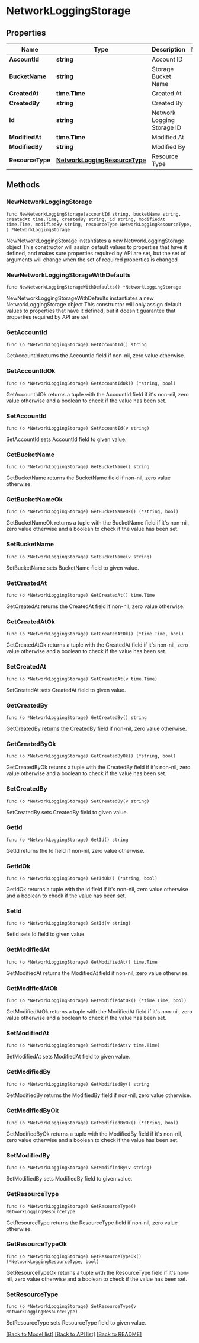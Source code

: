 # NetworkLoggingStorage

## Properties

Name | Type | Description | Notes
------------ | ------------- | ------------- | -------------
**AccountId** | **string** | Account ID | 
**BucketName** | **string** | Storage Bucket Name | 
**CreatedAt** | **time.Time** | Created At | 
**CreatedBy** | **string** | Created By | 
**Id** | **string** | Network Logging Storage ID | 
**ModifiedAt** | **time.Time** | Modified At | 
**ModifiedBy** | **string** | Modified By | 
**ResourceType** | [**NetworkLoggingResourceType**](NetworkLoggingResourceType.md) | Resource Type | 

## Methods

### NewNetworkLoggingStorage

`func NewNetworkLoggingStorage(accountId string, bucketName string, createdAt time.Time, createdBy string, id string, modifiedAt time.Time, modifiedBy string, resourceType NetworkLoggingResourceType, ) *NetworkLoggingStorage`

NewNetworkLoggingStorage instantiates a new NetworkLoggingStorage object
This constructor will assign default values to properties that have it defined,
and makes sure properties required by API are set, but the set of arguments
will change when the set of required properties is changed

### NewNetworkLoggingStorageWithDefaults

`func NewNetworkLoggingStorageWithDefaults() *NetworkLoggingStorage`

NewNetworkLoggingStorageWithDefaults instantiates a new NetworkLoggingStorage object
This constructor will only assign default values to properties that have it defined,
but it doesn't guarantee that properties required by API are set

### GetAccountId

`func (o *NetworkLoggingStorage) GetAccountId() string`

GetAccountId returns the AccountId field if non-nil, zero value otherwise.

### GetAccountIdOk

`func (o *NetworkLoggingStorage) GetAccountIdOk() (*string, bool)`

GetAccountIdOk returns a tuple with the AccountId field if it's non-nil, zero value otherwise
and a boolean to check if the value has been set.

### SetAccountId

`func (o *NetworkLoggingStorage) SetAccountId(v string)`

SetAccountId sets AccountId field to given value.


### GetBucketName

`func (o *NetworkLoggingStorage) GetBucketName() string`

GetBucketName returns the BucketName field if non-nil, zero value otherwise.

### GetBucketNameOk

`func (o *NetworkLoggingStorage) GetBucketNameOk() (*string, bool)`

GetBucketNameOk returns a tuple with the BucketName field if it's non-nil, zero value otherwise
and a boolean to check if the value has been set.

### SetBucketName

`func (o *NetworkLoggingStorage) SetBucketName(v string)`

SetBucketName sets BucketName field to given value.


### GetCreatedAt

`func (o *NetworkLoggingStorage) GetCreatedAt() time.Time`

GetCreatedAt returns the CreatedAt field if non-nil, zero value otherwise.

### GetCreatedAtOk

`func (o *NetworkLoggingStorage) GetCreatedAtOk() (*time.Time, bool)`

GetCreatedAtOk returns a tuple with the CreatedAt field if it's non-nil, zero value otherwise
and a boolean to check if the value has been set.

### SetCreatedAt

`func (o *NetworkLoggingStorage) SetCreatedAt(v time.Time)`

SetCreatedAt sets CreatedAt field to given value.


### GetCreatedBy

`func (o *NetworkLoggingStorage) GetCreatedBy() string`

GetCreatedBy returns the CreatedBy field if non-nil, zero value otherwise.

### GetCreatedByOk

`func (o *NetworkLoggingStorage) GetCreatedByOk() (*string, bool)`

GetCreatedByOk returns a tuple with the CreatedBy field if it's non-nil, zero value otherwise
and a boolean to check if the value has been set.

### SetCreatedBy

`func (o *NetworkLoggingStorage) SetCreatedBy(v string)`

SetCreatedBy sets CreatedBy field to given value.


### GetId

`func (o *NetworkLoggingStorage) GetId() string`

GetId returns the Id field if non-nil, zero value otherwise.

### GetIdOk

`func (o *NetworkLoggingStorage) GetIdOk() (*string, bool)`

GetIdOk returns a tuple with the Id field if it's non-nil, zero value otherwise
and a boolean to check if the value has been set.

### SetId

`func (o *NetworkLoggingStorage) SetId(v string)`

SetId sets Id field to given value.


### GetModifiedAt

`func (o *NetworkLoggingStorage) GetModifiedAt() time.Time`

GetModifiedAt returns the ModifiedAt field if non-nil, zero value otherwise.

### GetModifiedAtOk

`func (o *NetworkLoggingStorage) GetModifiedAtOk() (*time.Time, bool)`

GetModifiedAtOk returns a tuple with the ModifiedAt field if it's non-nil, zero value otherwise
and a boolean to check if the value has been set.

### SetModifiedAt

`func (o *NetworkLoggingStorage) SetModifiedAt(v time.Time)`

SetModifiedAt sets ModifiedAt field to given value.


### GetModifiedBy

`func (o *NetworkLoggingStorage) GetModifiedBy() string`

GetModifiedBy returns the ModifiedBy field if non-nil, zero value otherwise.

### GetModifiedByOk

`func (o *NetworkLoggingStorage) GetModifiedByOk() (*string, bool)`

GetModifiedByOk returns a tuple with the ModifiedBy field if it's non-nil, zero value otherwise
and a boolean to check if the value has been set.

### SetModifiedBy

`func (o *NetworkLoggingStorage) SetModifiedBy(v string)`

SetModifiedBy sets ModifiedBy field to given value.


### GetResourceType

`func (o *NetworkLoggingStorage) GetResourceType() NetworkLoggingResourceType`

GetResourceType returns the ResourceType field if non-nil, zero value otherwise.

### GetResourceTypeOk

`func (o *NetworkLoggingStorage) GetResourceTypeOk() (*NetworkLoggingResourceType, bool)`

GetResourceTypeOk returns a tuple with the ResourceType field if it's non-nil, zero value otherwise
and a boolean to check if the value has been set.

### SetResourceType

`func (o *NetworkLoggingStorage) SetResourceType(v NetworkLoggingResourceType)`

SetResourceType sets ResourceType field to given value.



[[Back to Model list]](../README.md#documentation-for-models) [[Back to API list]](../README.md#documentation-for-api-endpoints) [[Back to README]](../README.md)


